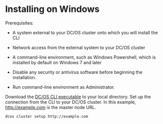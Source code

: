 # Installing on Windows

Prerequisites:

- A system external to your DC/OS cluster onto which you will install the CLI

- Network access from the external system to your DC/OS cluster

- A command-line environment, such as Windows Powershell, which is installed by default on Windows 7 and later

- Disable any security or antivirus software before beginning the installation.

- Run command-line environment as Administrator.


Download the [DC/OS CLI executable](https://downloads.dcos.io/binaries/cli/windows/x86-64/dcos-1.11/dcos.exe) to your local directory.
Set up the connection from the CLI to your DC/OS cluster. In this example, http://example.com is the master node URL.
```
dcos cluster setup http://example.com
```


